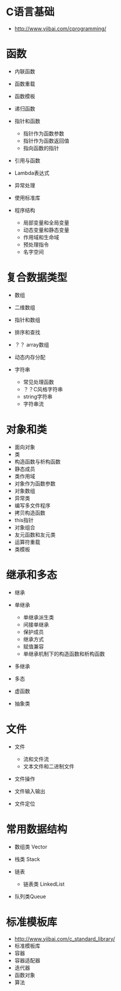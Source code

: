 # C语言基础

- <http://www.yiibai.com/cprogramming/>

# 函数

- 内联函数
- 函数重载
- 函数模板
- 递归函数
- 指针和函数

  - 指针作为函数参数
  - 指针作为函数返回值
  - 指向函数的指针

- 引用与函数

- Lambda表达式

- 异常处理

- 使用标准库

- 程序结构

  - 局部变量和全局变量
  - 动态变量和静态变量
  - 作用域和生命域
  - 预处理指令
  - 名字空间

# 复合数据类型

- 数组
- 二维数组
- 指针和数组
- 排序和查找
- ？？ array数组
- 动态内存分配
- 字符串

  - 常见处理函数
  - ？？C风格字符串
  - string字符串
  - 字符串流

# 对象和类

- 面向对象
- 类
- 构造函数与析构函数
- 静态成员
- 类作用域
- 对象作为函数参数
- 对象数组
- 异常类
- 编写多文件程序
- 拷贝构造函数
- this指针
- 对象组合
- 友元函数和友元类
- 运算符重载
- 类模板

# 继承和多态

- 继承
- 单继承

  - 单继承派生类
  - 间接单继承
  - 保护成员
  - 继承方式
  - 赋值兼容
  - 单继承机制下的构造函数和析构函数

- 多继承

- 多态

- 虚函数

- 抽象类

# 文件

- 文件

  - 流和文件流
  - 文本文件和二进制文件

- 文件操作

- 文件输入输出

- 文件定位

# 常用数据结构

- 数组类 Vector
- 栈类 Stack
- 链表

  - 链表类 LinkedList

- 队列类Queue

# 标准模板库

- <http://www.yiibai.com/c_standard_library/>
- 标准模板库
- 容器
- 容器适配器
- 迭代器
- 函数对象
- 算法
